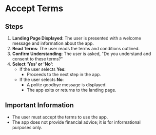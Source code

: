 # Accept Terms

## Steps

1. **Landing Page Displayed**: The user is presented with a welcome message and information about the app.
2. **Read Terms**: The user reads the terms and conditions outlined.
3. **Confirm Understanding**: The user is asked, "Do you understand and consent to these terms?"
4. **Select 'Yes' or 'No'**:
   - If the user selects **Yes**:
     - Proceeds to the next step in the app.
   - If the user selects **No**:
     - A polite goodbye message is displayed.
     - The app exits or returns to the landing page.

## Important Information

- The user must accept the terms to use the app.
- The app does not provide financial advice; it is for informational purposes only.
